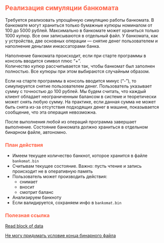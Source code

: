 ## <font color="tomato">Реализация симуляции банкомата</font>

Требуется реализовать упрощённую симуляцию работы банкомата. 
В банкомате могут храниться только бумажные купюры номиналом от 100 до 5000 рублей. 
Максимально в банкомате может храниться только 1000 купюр. 
Все они записываются в отдельный файл. 
У банкомата, как у устройства, две основных операции — снятие денег пользователем и 
наполнение деньгами инкассаторами банка.

Наполнение банкомата происходит, если при старте программы в консоль вводится символ плюс “+”.  
Количество купюр рассчитывается так, чтобы банкомат был заполнен полностью. 
Все купюры при этом выбираются случайным образом.

Если на старте программы в консоль вводится минус (“-”), 
то симулируется снятие пользователем денег. 
Пользователь указывает сумму с точностью до 100 рублей. 
Мы будем считать, что каждый клиент обладает неограниченным балансом в системе и 
теоретически может снять любую сумму. 
На практике, если данная сумма не может быть снята из-за отсутствия подходящих денег в машине, 
показывается сообщение, что эта операция невозможна.

После выполнения любой из операций программа завершает выполнение. 
Состояние банкомата должно храниться в отдельном бинарном файле, автономно.

### <font color="tomato">План действия</font>

- Имеем текущее количество банкнот, которое хранится в файле `bankomat.bin`
- Считывам текущее состояние. Важно: пусть чтение и запись происходит не в оперативную память
- Пользователь может производить действия:
  - снимает
  - вносит
  - смотрит баланс
- Анализируем банкноту
- Если валидируется, сохраняем инфо в `bankomat.bin`

### <font color="tomato">Полезная ссылка</font>

[Read block of data](https://cplusplus.com/reference/istream/istream/read/)

[Не могу придумать условие конца бинарного файла](https://ru.stackoverflow.com/questions/814066/%D0%9D%D0%B5-%D0%BC%D0%BE%D0%B3%D1%83-%D0%BF%D1%80%D0%B8%D0%B4%D1%83%D0%BC%D0%B0%D1%82%D1%8C-%D1%83%D1%81%D0%BB%D0%BE%D0%B2%D0%B8%D0%B5-%D0%BA%D0%BE%D0%BD%D1%86%D0%B0-%D0%B1%D0%B8%D0%BD%D0%B0%D1%80%D0%BD%D0%BE%D0%B3%D0%BE-%D1%84%D0%B0%D0%B9%D0%BB%D0%B0)
